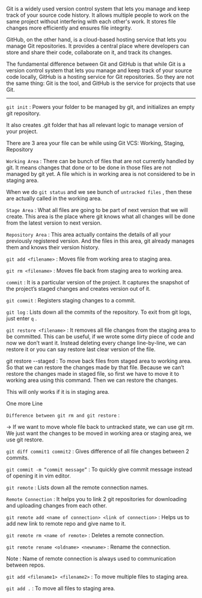 Git is a widely used version control system that lets you manage and keep track of your source code history. It allows multiple people to work on the same project without interfering with each other's work. It stores file changes more efficiently and ensures file integrity.

GitHub, on the other hand, is a cloud-based hosting service that lets you manage Git repositories. It provides a central place where developers can store and share their code, collaborate on it, and track its changes.

The fundamental difference between Git and GitHub is that while Git is a version control system that lets you manage and keep track of your source code locally, GitHub is a hosting service for Git repositories. So they are not the same thing: Git is the tool, and GitHub is the service for projects that use Git.

---

`git init` : Powers your folder to be managed by git, and initializes an empty git repository.

It also creates .git folder that has all relevant logic to manage version of your project.

There are 3 area your file can be while using Git VCS: Working, Staging, Repository 

`Working Area` : There can be bunch of files that are not currently handled by git. It means changes that done or to be done in those files are not managed by git yet. A file which is in working area is not considered to be in staging area. 

When we do `git status` and we see bunch of `untracked files` , then these are actually called in the working area.

`Stage Area` : What all files are going to be part of next version that we will create. This area is the place where git knows what all changes will be done from the latest version to next version.

  

`Repository Area` : This area actually contains the details of all your previously registered version. And the files in this area, git already manages them and knows their version history.

`git add <filename>` : Moves file from working area to staging area.

`git rm <filename>` : Moves file back from staging area to working area.

`commit` : It is a particular version of the project. It captures the snapshot of the project’s staged changes and creates version out of it.

`git commit` : Registers staging changes to a commit.

`git log` : Lists down all the commits of the repository. To exit from git logs, just enter `q` .

`git restore <filename>` : It removes all file changes from the staging area to be committed. This can be useful, if we wrote some dirty piece of code and now we don’t want it. Instead deleting every change line-by-line, we can restore it or you can say restore last clear version of the file.

git restore --staged <filename> : To move back files from staged area to working area. So that we can restore the changes made by that file. Because we can’t restore the changes made in staged file, so first we have to move it to working area using this command. Then we can restore the changes.  

This will only works if it is in staging area.

One more Line

`Difference between git rm and git restore` :

→ If we want to move whole file back to untracked state, we can use git rm. We just want the changes to be moved in working area or staging area, we use git restore.

`git diff commit1 commit2` : Gives difference of all file changes between 2 commits.

`git commit -m “commit message”` : To quickly give commit message instead of opening it in vim editor.

`git remote` : Lists down all the remote connection names.

`Remote Connection` : It helps you to link 2 git repositories for downloading and uploading changes from each other.

`git remote add <name of connection> <link of connection>`  : Helps us to add new link to remote repo and give name to it.

`git remote rm <name of remote>` : Deletes a remote connection.

`git remote rename <oldname> <newname>` : Rename the connection. 

Note : Name of remote connection is always used to communication between repos.

`git add <filename1> <filename2>` : To move multiple files to staging area.

`git add .` : To move all files to staging area.